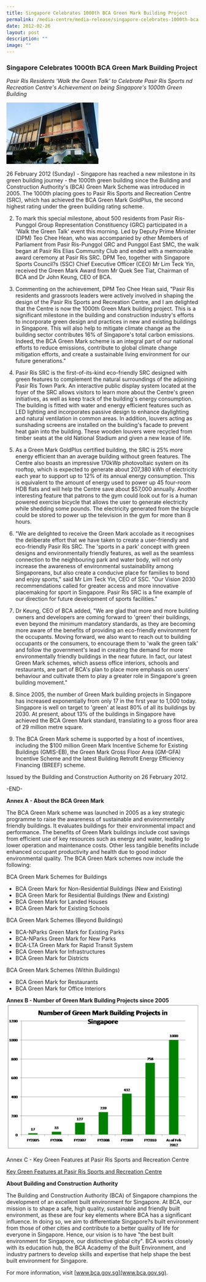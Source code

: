 ```yaml
---
title: Singapore Celebrates 1000th BCA Green Mark Building Project
permalink: /media-centre/media-release/singapore-celebrates-1000th-bca-green-mark-building-project/
date: 2012-02-26
layout: post
description: ""
image: ""
---
```

### **Singapore Celebrates 1000th BCA Green Mark Building Project**

*Pasir Ris Residents 'Walk the Green Talk' to Celebrate Pasir Ris Sports nd Recreation Centre's Achievement on being Singapore's 1000th Green Building*

![](/images/Media%20Centre/Media%20Release/2012/Feb/SINGAPORECELEBRATES1000THBCAGREENMARKBUILDINGPROJECTMainPar0028Imagegif.gif)
	
26 February 2012 (Sunday) - Singapore has reached a new milestone in its green building journey - the 1000th green building since the Building and Construction Authority's (BCA) Green Mark Scheme was introduced in 2005. The 1000th placing goes to Pasir Ris Sports and Recreation Centre (SRC), which has achieved the BCA Green Mark GoldPlus, the second highest rating under the green building rating scheme.

2. To mark this special milestone, about 500 residents from Pasir Ris-Punggol Group Representation Constituency (GRC) participated in a 'Walk the Green Talk' event this morning. Led by Deputy Prime Minister (DPM) Teo Chee Hean, who was accompanied by other Members of Parliament from Pasir Ris-Punggol GRC and Punggol East SMC, the walk began at Pasir Ris Elias Community Club and ended with a memorable award ceremony at Pasir Ris SRC. DPM Teo, together with Singapore Sports Council?s (SSC) Chief Executive Officer (CEO) Mr Lim Teck Yin, received the Green Mark Award from Mr Quek See Tiat, Chairman of BCA and Dr John Keung, CEO of BCA.

3. Commenting on the achievement, DPM Teo Chee Hean said, "Pasir Ris residents and grassroots leaders were actively involved in shaping the design of the Pasir Ris Sports and Recreation Centre, and I am delighted that the Centre is now the 1000th Green Mark building project. This is a significant milestone in the building and construction industry's efforts to incorporate green design and practices in new and existing buildings in Singapore. This will also help to mitigate climate change as the building sector contributes 16% of Singapore's total carbon emissions. Indeed, the BCA Green Mark scheme is an integral part of our national efforts to reduce emissions, contribute to global climate change mitigation efforts, and create a sustainable living environment for our future generations."

4. Pasir Ris SRC is the first-of-its-kind eco-friendly SRC designed with green features to complement the natural surroundings of the adjoining Pasir Ris Town Park. An interactive public display system located at the foyer of the SRC allows visitors to learn more about the Centre's green initiatives, as well as keep track of the building's energy consumption. The building is fitted with water and energy efficient features such as LED lighting and incorporates passive design to enhance daylighting and natural ventilation in common areas. In addition, louvers acting as sunshading screens are installed on the building's facade to prevent heat gain into the building. These wooden louvers were recycled from timber seats at the old National Stadium and given a new lease of life.

5. As a Green Mark GoldPlus certified building, the SRC is 25% more energy efficient than an average building without green features. The Centre also boasts an impressive 170kWp photovoltaic system on its rooftop, which is expected to generate about 207,380 kWh of electricity each year to support up to 12% of its annual energy consumption. This is equivalent to the amount of energy used to power up 45 four-room HDB flats and will help the Centre save about $57,000 annually. Another interesting feature that patrons to the gym could look out for is a human powered exercise bicycle that allows the user to generate electricity while shedding some pounds. The electricity generated from the bicycle could be stored to power up the television in the gym for more than 8 hours.

6. "We are delighted to receive the Green Mark accolade as it recognises the deliberate effort that we have taken to create a user-friendly and eco-friendly Pasir Ris SRC. The 'sports in a park' concept with green designs and environmentally friendly features, as well as the seamless connection to the neighbouring park and water body, will not only increase the awareness of environmental sustainability among Singaporeans, but also create a conducive place for families to bond and enjoy sports," said Mr Lim Teck Yin, CEO of SSC. "Our Vision 2030 recommendations called for greater access and more innovative placemaking for sport in Singapore. Pasir Ris SRC is a fine example of our direction for future development of sports facilities."

7. Dr Keung, CEO of BCA added, "We are glad that more and more building owners and developers are coming forward to 'green' their buildings, even beyond the minimum mandatory standards, as they are becoming more aware of the benefits of providing an eco-friendly environment for the occupants. Moving forward, we also want to reach out to building occupants or the consumers, to encourage them to 'walk the green talk' and follow the government's lead in creating the demand for more environmentally friendly buildings in the near future. In fact, our latest Green Mark schemes, which assess office interiors, schools and restaurants, are part of BCA's plan to place more emphasis on users' behaviour and cultivate them to play a greater role in Singapore's green building movement."

8. Since 2005, the number of Green Mark building projects in Singapore has increased exponentially from only 17 in the first year to 1,000 today. Singapore is well on target to 'green' at least 80% of all its buildings by 2030. At present, about 13% of the buildings in Singapore have achieved the BCA Green Mark standard, translating to a gross floor area of 29 million metre square.

9. The BCA Green Mark scheme is supported by a host of incentives, including the $100 million Green Mark Incentive Scheme for Existing Buildings (GMIS-EB), the Green Mark Gross Floor Area (GM-GFA) Incentive Scheme and the latest Building Retrofit Energy Efficiency Financing (BREEF) scheme.

Issued by the Building and Construction Authority on 26 February 2012.

-END-

**Annex A - About the BCA Green Mark**

The BCA Green Mark scheme was launched in 2005 as a key strategic programme to raise the awareness of sustainable and environmentally friendly buildings. It evaluates buildings for their environmental impact and performance. The benefits of Green Mark buildings include cost savings from efficient use of key resources such as energy and water, leading to lower operation and maintenance costs. Other less tangible benefits include enhanced occupant productivity and health due to good indoor environmental quality. The BCA Green Mark schemes now include the following:

BCA Green Mark Schemes for Buildings
- BCA Green Mark for Non-Residential Buildings (New and Existing)
- BCA Green Mark for Residential Buildings (New and Existing)
- BCA Green Mark for Landed Houses
- BCA Green Mark for Existing Schools

BCA Green Mark Schemes (Beyond Buildings)
- BCA-NParks Green Mark for Existing Parks
- BCA-NParks Green Mark for New Parks
- BCA-LTA Green Mark for Rapid Transit System
- BCA Green Mark for Infrastructures
- BCA Green Mark for Districts

BCA Green Mark Schemes (Within Buildings)
- BCA Green Mark for Restaurants
- BCA Green Mark for Office Interiors

**Annex B - Number of Green Mark Building Projects since 2005**
![](/images/Media%20Centre/Media%20Release/2012/Feb/SINGAPORECELEBRATES1000THBCAGREENMARKBUILDINGPROJECTMainPar0053Imagegif.gif)

Annex C - Key Green Features at Pasir Ris Sports and Recreation Centre

[Key Green Features at Pasir Ris Sports and Recreation Centre](/files/Media%20Centre/Media%20Release/2012/Feb/Annex_C_Key_Green_Features_at_Pasir_Ris_Sports_and_Recreation_Centrepdf.pdf)

**About Building and Construction Authority**

The Building and Construction Authority (BCA) of Singapore champions the development of an excellent built environment for Singapore. At BCA, our mission is to shape a safe, high quality, sustainable and friendly built environment, as these are four key elements where BCA has a significant influence. In doing so, we aim to differentiate Singapore?s built environment from those of other cities and contribute to a better quality of life for everyone in Singapore. Hence, our vision is to have "the best built environment for Singapore, our distinctive global city". BCA works closely with its education hub, the BCA Academy of the Built Environment, and industry partners to develop skills and expertise that help shape the best built environment for Singapore.

For more information, visit [www.bca.gov.sg](www.bca.gov.sg).
